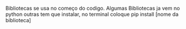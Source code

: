 Bibliotecas se usa no começo do codigo.
Algumas Bibliotecas ja vem no python outras tem que instalar, no terminal coloque pip install [nome da biblioteca]
